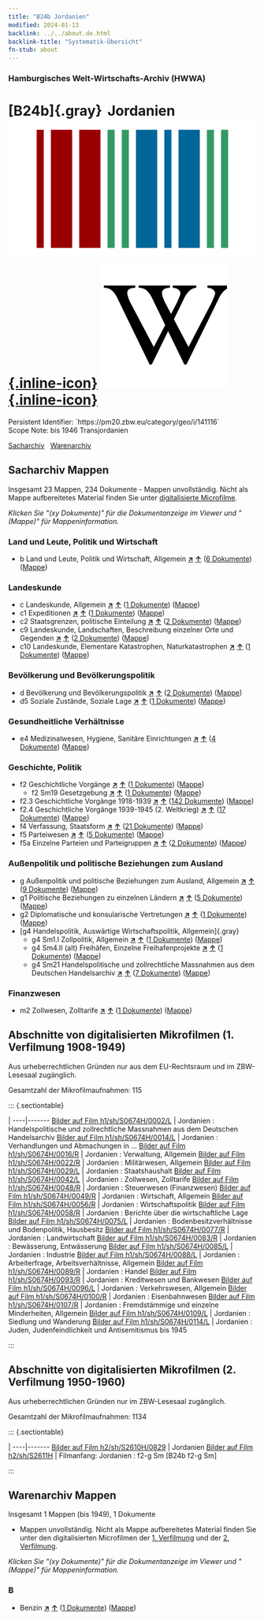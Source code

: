 ```yaml
---
title: "B24b Jordanien"
modified: 2024-01-13
backlink: ../../about.de.html
backlink-title: "Systematik-Übersicht"
fn-stub: about
---
```


### Hamburgisches Welt-Wirtschafts-Archiv (HWWA)

# [B24b]{.gray}&#8201; Jordanien &#160; [![Wikidata](/images/Wikidata-logo.svg "Wikidata"){.inline-icon}](http://www.wikidata.org/entity/Q810) [![Wikipedia](/images/Wikipedia-W.svg "Wikipedia"){.inline-icon}](https://de.wikipedia.org/wiki/Jordanien)

<div class="hint">Persistent Identifier: `https://pm20.zbw.eu/category/geo/i/141116`</div>

<div class="hint">
Scope Note: bis 1946 Transjordanien
</div>


[Sacharchiv](#sacharchiv-mappen) &#160; [Warenarchiv](#warenarchiv-mappen)





## Sacharchiv Mappen









Insgesamt 23 Mappen, 234 Dokumente - Mappen unvollständig.
Nicht als Mappe aufbereitetes Material finden Sie unter [digitalisierte Microfilme](/film/h1_sh.de.html).

_Klicken Sie "(xy Dokumente)" für die Dokumentanzeige im Viewer und "(Mappe)" für Mappeninformation._




### Land und Leute, Politik und Wirtschaft

- b Land und Leute, Politik und Wirtschaft, Allgemein [**&nearr;**](../../../subject/i/144196/about.de.html "Land und Leute, Politik und Wirtschaft, Allgemein (in der ganzen Welt)") [**&uarr;**](../../../subject/about.de.html#b "Sachsystematik") (<a href="https://pm20.zbw.eu/iiifview/folder/sh/141116,144196" title="über: Jordanien : Land und Leute, Politik und Wirtschaft, Allgemein" target="_blank">6 Dokumente</a>) ([Mappe](../../../../folder/sh/1411xx/141116/1441xx/144196/about.de.html))

### Landeskunde

- c Landeskunde, Allgemein [**&nearr;**](../../../subject/i/144199/about.de.html "Landeskunde, Allgemein (in der ganzen Welt)") [**&uarr;**](../../../subject/about.de.html#c "Sachsystematik") (<a href="https://pm20.zbw.eu/iiifview/folder/sh/141116,144199" title="über: Jordanien : Landeskunde, Allgemein" target="_blank">1 Dokumente</a>) ([Mappe](../../../../folder/sh/1411xx/141116/1441xx/144199/about.de.html))
- c1 Expeditionen [**&nearr;**](../../../subject/i/144200/about.de.html "Expeditionen (in der ganzen Welt)") [**&uarr;**](../../../subject/about.de.html#c1 "Sachsystematik") (<a href="https://pm20.zbw.eu/iiifview/folder/sh/141116,144200" title="über: Jordanien : Expeditionen" target="_blank">1 Dokumente</a>) ([Mappe](../../../../folder/sh/1411xx/141116/1442xx/144200/about.de.html))
- c2 Staatsgrenzen, politische Einteilung [**&nearr;**](../../../subject/i/144202/about.de.html "Staatsgrenzen, politische Einteilung (in der ganzen Welt)") [**&uarr;**](../../../subject/about.de.html#c2 "Sachsystematik") (<a href="https://pm20.zbw.eu/iiifview/folder/sh/141116,144202" title="über: Jordanien : Staatsgrenzen, politische Einteilung" target="_blank">2 Dokumente</a>) ([Mappe](../../../../folder/sh/1411xx/141116/1442xx/144202/about.de.html))
- c9 Landeskunde, Landschaften, Beschreibung einzelner Orte und Gegenden [**&nearr;**](../../../subject/i/144214/about.de.html "Landeskunde, Landschaften, Beschreibung einzelner Orte und Gegenden (in der ganzen Welt)") [**&uarr;**](../../../subject/about.de.html#c9 "Sachsystematik") (<a href="https://pm20.zbw.eu/iiifview/folder/sh/141116,144214" title="über: Jordanien : Landeskunde, Landschaften, Beschreibung einzelner Orte und Gegenden" target="_blank">2 Dokumente</a>) ([Mappe](../../../../folder/sh/1411xx/141116/1442xx/144214/about.de.html))
- c10 Landeskunde, Elementare Katastrophen, Naturkatastrophen [**&nearr;**](../../../subject/i/144215/about.de.html "Landeskunde, Elementare Katastrophen, Naturkatastrophen (in der ganzen Welt)") [**&uarr;**](../../../subject/about.de.html#c10 "Sachsystematik") (<a href="https://pm20.zbw.eu/iiifview/folder/sh/141116,144215" title="über: Jordanien : Landeskunde, Elementare Katastrophen, Naturkatastrophen" target="_blank">1 Dokumente</a>) ([Mappe](../../../../folder/sh/1411xx/141116/1442xx/144215/about.de.html))

### Bevölkerung und Bevölkerungspolitik

- d Bevölkerung und Bevölkerungspolitik [**&nearr;**](../../../subject/i/144221/about.de.html "Bevölkerung und Bevölkerungspolitik (in der ganzen Welt)") [**&uarr;**](../../../subject/about.de.html#d "Sachsystematik") (<a href="https://pm20.zbw.eu/iiifview/folder/sh/141116,144221" title="über: Jordanien : Bevölkerung und Bevölkerungspolitik" target="_blank">2 Dokumente</a>) ([Mappe](../../../../folder/sh/1411xx/141116/1442xx/144221/about.de.html))
- d5 Soziale Zustände, Soziale Lage [**&nearr;**](../../../subject/i/144233/about.de.html "Soziale Zustände, Soziale Lage (in der ganzen Welt)") [**&uarr;**](../../../subject/about.de.html#d5 "Sachsystematik") (<a href="https://pm20.zbw.eu/iiifview/folder/sh/141116,144233" title="über: Jordanien : Soziale Zustände, Soziale Lage" target="_blank">1 Dokumente</a>) ([Mappe](../../../../folder/sh/1411xx/141116/1442xx/144233/about.de.html))

### Gesundheitliche Verhältnisse

- e4 Medizinalwesen, Hygiene, Sanitäre Einrichtungen [**&nearr;**](../../../subject/i/144266/about.de.html "Medizinalwesen, Hygiene, Sanitäre Einrichtungen (in der ganzen Welt)") [**&uarr;**](../../../subject/about.de.html#e4 "Sachsystematik") (<a href="https://pm20.zbw.eu/iiifview/folder/sh/141116,144266" title="über: Jordanien : Medizinalwesen, Hygiene, Sanitäre Einrichtungen" target="_blank">4 Dokumente</a>) ([Mappe](../../../../folder/sh/1411xx/141116/1442xx/144266/about.de.html))

### Geschichte, Politik

- f2 Geschichtliche Vorgänge [**&nearr;**](../../../subject/i/144286/about.de.html "Geschichtliche Vorgänge (in der ganzen Welt)") [**&uarr;**](../../../subject/about.de.html#f2 "Sachsystematik") (<a href="https://pm20.zbw.eu/iiifview/folder/sh/141116,144286" title="über: Jordanien : Geschichtliche Vorgänge" target="_blank">1 Dokumente</a>) ([Mappe](../../../../folder/sh/1411xx/141116/1442xx/144286/about.de.html))
  - f2 Sm19 Gesetzgebung [**&nearr;**](../../../subject/i/163689/about.de.html "Gesetzgebung (in der ganzen Welt)") [**&uarr;**](../../../subject/about.de.html#f2_Sm19 "Sachsystematik") (<a href="https://pm20.zbw.eu/iiifview/folder/sh/141116,163689" title="über: Jordanien : Gesetzgebung" target="_blank">1 Dokumente</a>) ([Mappe](../../../../folder/sh/1411xx/141116/1636xx/163689/about.de.html))
- f2.3 Geschichtliche Vorgänge 1918-1939 [**&nearr;**](../../../subject/i/181391/about.de.html "Geschichtliche Vorgänge 1918-1939 (in der ganzen Welt)") [**&uarr;**](../../../subject/about.de.html#f2.3 "Sachsystematik") (<a href="https://pm20.zbw.eu/iiifview/folder/sh/141116,181391" title="über: Jordanien : Geschichtliche Vorgänge 1918-1939" target="_blank">142 Dokumente</a>) ([Mappe](../../../../folder/sh/1411xx/141116/1813xx/181391/about.de.html))
- f2.4 Geschichtliche Vorgänge 1939-1945 (2. Weltkrieg) [**&nearr;**](../../../subject/i/181361/about.de.html "Geschichtliche Vorgänge 1939-1945 (2. Weltkrieg) (in der ganzen Welt)") [**&uarr;**](../../../subject/about.de.html#f2.4 "Sachsystematik") (<a href="https://pm20.zbw.eu/iiifview/folder/sh/141116,181361" title="über: Jordanien : Geschichtliche Vorgänge 1939-1945 (2. Weltkrieg)" target="_blank">17 Dokumente</a>) ([Mappe](../../../../folder/sh/1411xx/141116/1813xx/181361/about.de.html))
- f4 Verfassung, Staatsform [**&nearr;**](../../../subject/i/144355/about.de.html "Verfassung, Staatsform (in der ganzen Welt)") [**&uarr;**](../../../subject/about.de.html#f4 "Sachsystematik") (<a href="https://pm20.zbw.eu/iiifview/folder/sh/141116,144355" title="über: Jordanien : Verfassung, Staatsform" target="_blank">21 Dokumente</a>) ([Mappe](../../../../folder/sh/1411xx/141116/1443xx/144355/about.de.html))
- f5 Parteiwesen [**&nearr;**](../../../subject/i/144395/about.de.html "Parteiwesen (in der ganzen Welt)") [**&uarr;**](../../../subject/about.de.html#f5 "Sachsystematik") (<a href="https://pm20.zbw.eu/iiifview/folder/sh/141116,144395" title="über: Jordanien : Parteiwesen" target="_blank">5 Dokumente</a>) ([Mappe](../../../../folder/sh/1411xx/141116/1443xx/144395/about.de.html))
- f5a Einzelne Parteien und Parteigruppen [**&nearr;**](../../../subject/i/144420/about.de.html "Einzelne Parteien und Parteigruppen (in der ganzen Welt)") [**&uarr;**](../../../subject/about.de.html#f5a "Sachsystematik") (<a href="https://pm20.zbw.eu/iiifview/folder/sh/141116,144420" title="über: Jordanien : Einzelne Parteien und Parteigruppen" target="_blank">2 Dokumente</a>) ([Mappe](../../../../folder/sh/1411xx/141116/1444xx/144420/about.de.html))

### Außenpolitik und politische Beziehungen zum Ausland

- g Außenpolitik und politische Beziehungen zum Ausland, Allgemein [**&nearr;**](../../../subject/i/144451/about.de.html "Außenpolitik und politische Beziehungen zum Ausland, Allgemein (in der ganzen Welt)") [**&uarr;**](../../../subject/about.de.html#g "Sachsystematik") (<a href="https://pm20.zbw.eu/iiifview/folder/sh/141116,144451" title="über: Jordanien : Außenpolitik und politische Beziehungen zum Ausland, Allgemein" target="_blank">9 Dokumente</a>) ([Mappe](../../../../folder/sh/1411xx/141116/1444xx/144451/about.de.html))
- g1 Politische Beziehungen zu einzelnen Ländern [**&nearr;**](../../../subject/i/144452/about.de.html "Politische Beziehungen zu einzelnen Ländern (in der ganzen Welt)") [**&uarr;**](../../../subject/about.de.html#g1 "Sachsystematik") (<a href="https://pm20.zbw.eu/iiifview/folder/sh/141116,144452" title="über: Jordanien : Politische Beziehungen zu einzelnen Ländern" target="_blank">5 Dokumente</a>) ([Mappe](../../../../folder/sh/1411xx/141116/1444xx/144452/about.de.html))
- g2 Diplomatische und konsularische Vertretungen [**&nearr;**](../../../subject/i/144461/about.de.html "Diplomatische und konsularische Vertretungen (in der ganzen Welt)") [**&uarr;**](../../../subject/about.de.html#g2 "Sachsystematik") (<a href="https://pm20.zbw.eu/iiifview/folder/sh/141116,144461" title="über: Jordanien : Diplomatische und konsularische Vertretungen" target="_blank">1 Dokumente</a>) ([Mappe](../../../../folder/sh/1411xx/141116/1444xx/144461/about.de.html))
- [g4 Handelspolitik, Auswärtige Wirtschaftspolitik, Allgemein]{.gray}
  - g4 Sm1.I Zollpolitik, Allgemein [**&nearr;**](../../../subject/i/144471/about.de.html "Zollpolitik, Allgemein (in der ganzen Welt)") [**&uarr;**](../../../subject/about.de.html#g4_Sm1.I "Sachsystematik") (<a href="https://pm20.zbw.eu/iiifview/folder/sh/141116,144471" title="über: Jordanien : Zollpolitik, Allgemein" target="_blank">1 Dokumente</a>) ([Mappe](../../../../folder/sh/1411xx/141116/1444xx/144471/about.de.html))
  - g4 Sm4.II (alt) Freihäfen, Einzelne Freihafenprojekte [**&nearr;**](../../../subject/i/144485/about.de.html "Freihäfen, Einzelne Freihafenprojekte (in der ganzen Welt)") [**&uarr;**](../../../subject/about.de.html#g4_Sm4.II_(alt) "Sachsystematik") (<a href="https://pm20.zbw.eu/iiifview/folder/sh/141116,144485" title="über: Jordanien : Freihäfen, Einzelne Freihafenprojekte" target="_blank">1 Dokumente</a>) ([Mappe](../../../../folder/sh/1411xx/141116/1444xx/144485/about.de.html))
  - g4 Sm21 Handelspolitische und zollrechtliche Massnahmen aus dem Deutschen Handelsarchiv [**&nearr;**](../../../subject/i/144492/about.de.html "Handelspolitische und zollrechtliche Massnahmen aus dem Deutschen Handelsarchiv (in der ganzen Welt)") [**&uarr;**](../../../subject/about.de.html#g4_Sm21 "Sachsystematik") (<a href="https://pm20.zbw.eu/iiifview/folder/sh/141116,144492" title="über: Jordanien : Handelspolitische und zollrechtliche Massnahmen aus dem Deutschen Handelsarchiv" target="_blank">7 Dokumente</a>) ([Mappe](../../../../folder/sh/1411xx/141116/1444xx/144492/about.de.html))

### Finanzwesen

- m2 Zollwesen, Zolltarife [**&nearr;**](../../../subject/i/144850/about.de.html "Zollwesen, Zolltarife (in der ganzen Welt)") [**&uarr;**](../../../subject/about.de.html#m2 "Sachsystematik") (<a href="https://pm20.zbw.eu/iiifview/folder/sh/141116,144850" title="über: Jordanien : Zollwesen, Zolltarife" target="_blank">1 Dokumente</a>) ([Mappe](../../../../folder/sh/1411xx/141116/1448xx/144850/about.de.html))



<a id="filmsections" />

## Abschnitte von digitalisierten Mikrofilmen (1. Verfilmung 1908-1949)

<p>Aus urheberrechtlichen Gründen nur aus dem EU-Rechtsraum und im ZBW-Lesesaal zugänglich.</p>


<p>Gesamtzahl der Mikrofilmaufnahmen: 115</p>





::: {.sectiontable}

 | 
----|-------
<a class="btn" href="https://pm20.zbw.eu/film/h1/sh/S0674H/0002/L" rel="nofollow">Bilder auf Film h1/sh/S0674H/0002/L</a> | Jordanien : Handelspolitische und zollrechtliche Massnahmen aus dem Deutschen Handelsarchiv
<a class="btn" href="https://pm20.zbw.eu/film/h1/sh/S0674H/0014/L" rel="nofollow">Bilder auf Film h1/sh/S0674H/0014/L</a> | Jordanien : Verhandlungen und Abmachungen in ...
<a class="btn" href="https://pm20.zbw.eu/film/h1/sh/S0674H/0016/R" rel="nofollow">Bilder auf Film h1/sh/S0674H/0016/R</a> | Jordanien : Verwaltung, Allgemein
<a class="btn" href="https://pm20.zbw.eu/film/h1/sh/S0674H/0022/R" rel="nofollow">Bilder auf Film h1/sh/S0674H/0022/R</a> | Jordanien : Militärwesen, Allgemein
<a class="btn" href="https://pm20.zbw.eu/film/h1/sh/S0674H/0029/L" rel="nofollow">Bilder auf Film h1/sh/S0674H/0029/L</a> | Jordanien : Staatshaushalt
<a class="btn" href="https://pm20.zbw.eu/film/h1/sh/S0674H/0042/L" rel="nofollow">Bilder auf Film h1/sh/S0674H/0042/L</a> | Jordanien : Zollwesen, Zolltarife
<a class="btn" href="https://pm20.zbw.eu/film/h1/sh/S0674H/0048/R" rel="nofollow">Bilder auf Film h1/sh/S0674H/0048/R</a> | Jordanien : Steuerwesen (Finanzwesen)
<a class="btn" href="https://pm20.zbw.eu/film/h1/sh/S0674H/0049/R" rel="nofollow">Bilder auf Film h1/sh/S0674H/0049/R</a> | Jordanien : Wirtschaft, Allgemein
<a class="btn" href="https://pm20.zbw.eu/film/h1/sh/S0674H/0056/R" rel="nofollow">Bilder auf Film h1/sh/S0674H/0056/R</a> | Jordanien : Wirtschaftspolitik
<a class="btn" href="https://pm20.zbw.eu/film/h1/sh/S0674H/0058/R" rel="nofollow">Bilder auf Film h1/sh/S0674H/0058/R</a> | Jordanien : Berichte über die wirtschaftliche Lage
<a class="btn" href="https://pm20.zbw.eu/film/h1/sh/S0674H/0075/L" rel="nofollow">Bilder auf Film h1/sh/S0674H/0075/L</a> | Jordanien : Bodenbesitzverhältnisse und Bodenpolitik, Hausbesitz
<a class="btn" href="https://pm20.zbw.eu/film/h1/sh/S0674H/0077/R" rel="nofollow">Bilder auf Film h1/sh/S0674H/0077/R</a> | Jordanien : Landwirtschaft
<a class="btn" href="https://pm20.zbw.eu/film/h1/sh/S0674H/0083/R" rel="nofollow">Bilder auf Film h1/sh/S0674H/0083/R</a> | Jordanien : Bewässerung, Entwässerung
<a class="btn" href="https://pm20.zbw.eu/film/h1/sh/S0674H/0085/L" rel="nofollow">Bilder auf Film h1/sh/S0674H/0085/L</a> | Jordanien : Industrie
<a class="btn" href="https://pm20.zbw.eu/film/h1/sh/S0674H/0088/L" rel="nofollow">Bilder auf Film h1/sh/S0674H/0088/L</a> | Jordanien : Arbeiterfrage, Arbeitsverhältnisse, Allgemein
<a class="btn" href="https://pm20.zbw.eu/film/h1/sh/S0674H/0089/R" rel="nofollow">Bilder auf Film h1/sh/S0674H/0089/R</a> | Jordanien : Handel
<a class="btn" href="https://pm20.zbw.eu/film/h1/sh/S0674H/0093/R" rel="nofollow">Bilder auf Film h1/sh/S0674H/0093/R</a> | Jordanien : Kreditwesen und Bankwesen
<a class="btn" href="https://pm20.zbw.eu/film/h1/sh/S0674H/0096/L" rel="nofollow">Bilder auf Film h1/sh/S0674H/0096/L</a> | Jordanien : Verkehrswesen, Allgemein
<a class="btn" href="https://pm20.zbw.eu/film/h1/sh/S0674H/0100/R" rel="nofollow">Bilder auf Film h1/sh/S0674H/0100/R</a> | Jordanien : Eisenbahnwesen
<a class="btn" href="https://pm20.zbw.eu/film/h1/sh/S0674H/0107/R" rel="nofollow">Bilder auf Film h1/sh/S0674H/0107/R</a> | Jordanien : Fremdstämmige und einzelne Minderheiten, Allgemein
<a class="btn" href="https://pm20.zbw.eu/film/h1/sh/S0674H/0109/L" rel="nofollow">Bilder auf Film h1/sh/S0674H/0109/L</a> | Jordanien : Siedlung und Wanderung
<a class="btn" href="https://pm20.zbw.eu/film/h1/sh/S0674H/0114/L" rel="nofollow">Bilder auf Film h1/sh/S0674H/0114/L</a> | Jordanien : Juden, Judenfeindlichkeit und Antisemitismus bis 1945


:::




## Abschnitte von digitalisierten Mikrofilmen (2. Verfilmung 1950-1960)

<p>Aus urheberrechtlichen Gründen nur im ZBW-Lesesaal zugänglich.</p>


<p>Gesamtzahl der Mikrofilmaufnahmen: 1134</p>





::: {.sectiontable}

 | 
----|-------
<a class="btn" href="https://pm20.zbw.eu/film/h2/sh/S2610H/0829" rel="nofollow">Bilder auf Film h2/sh/S2610H/0829</a> | Jordanien
<a class="btn" href="https://pm20.zbw.eu/film/h2/sh/S2611H" rel="nofollow">Bilder auf Film h2/sh/S2611H</a> | Filmanfang: Jordanien : f2-g Sm [B24b f2-g Sm]


:::














## Warenarchiv Mappen










Insgesamt 1 Mappen (bis 1949), 1 Dokumente
- Mappen unvollständig.  Nicht als Mappe aufbereitetes Material finden Sie
unter den digitalisierten Microfilmen der [1. Verfilmung](/film/h1_wa.de.html)
und der [2. Verfilmung](/film/h2_wa.de.html).

_Klicken Sie "(xy Dokumente)" für die Dokumentanzeige im Viewer und "(Mappe)" für Mappeninformation._




### B

- Benzin [**&nearr;**](../../../ware/i/142108/about.de.html "Benzin (XXX in der ganzen Welt)") [**&uarr;**](../../../ware/about.de.html#PID13.02-Ks02 "Warensystematik") (<a href="https://pm20.zbw.eu/iiifview/folder/wa/142108,141116" title="über: Benzin : Jordanien" target="_blank">1 Dokumente</a>) ([Mappe](../../../../folder/wa/1421xx/142108/1411xx/141116/about.de.html))




